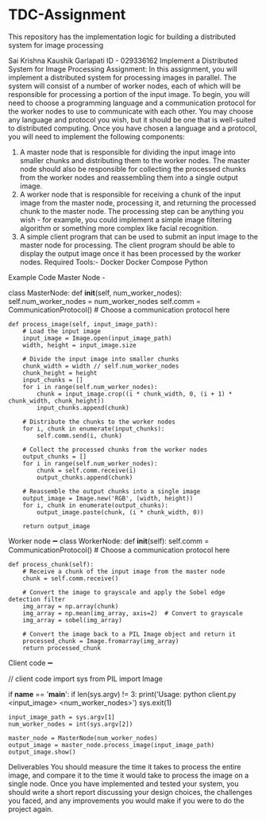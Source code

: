 # TDC-Assignment
This repository has the implementation logic for building a distributed system for image processing

Sai Krishna Kaushik Garlapati
ID - 029336162
Implement a Distributed System for Image Processing
Assignment: 
In this assignment, you will implement a distributed system for processing images in parallel. The system will consist of a number of worker nodes, each of which will be responsible for processing a portion of the input image.
To begin, you will need to choose a programming language and a communication protocol for the worker nodes to use to communicate with each other. You may choose any language and protocol you wish, but it should be one that is well-suited to distributed computing.
Once you have chosen a language and a protocol, you will need to implement the following components:
1.	A master node that is responsible for dividing the input image into smaller chunks and distributing them to the worker nodes. The master node should also be responsible for collecting the processed chunks from the worker nodes and reassembling them into a single output image.
2.	A worker node that is responsible for receiving a chunk of the input image from the master node, processing it, and returning the processed chunk to the master node. The processing step can be anything you wish - for example, you could implement a simple image filtering algorithm or something more complex like facial recognition.
3.	A simple client program that can be used to submit an input image to the master node for processing. The client program should be able to display the output image once it has been processed by the worker nodes.
Required Tools:-
Docker
Docker Compose
Python

Example Code 
Master Node -

class MasterNode:
    def __init__(self, num_worker_nodes):
        self.num_worker_nodes = num_worker_nodes
        self.comm = CommunicationProtocol()  # Choose a communication protocol here
    
    def process_image(self, input_image_path):
        # Load the input image
        input_image = Image.open(input_image_path)
        width, height = input_image.size
        
        # Divide the input image into smaller chunks
        chunk_width = width // self.num_worker_nodes
        chunk_height = height
        input_chunks = []
        for i in range(self.num_worker_nodes):
            chunk = input_image.crop((i * chunk_width, 0, (i + 1) * chunk_width, chunk_height))
            input_chunks.append(chunk)
        
        # Distribute the chunks to the worker nodes
        for i, chunk in enumerate(input_chunks):
            self.comm.send(i, chunk)
        
        # Collect the processed chunks from the worker nodes
        output_chunks = []
        for i in range(self.num_worker_nodes):
            chunk = self.comm.receive(i)
            output_chunks.append(chunk)
        
        # Reassemble the output chunks into a single image
        output_image = Image.new('RGB', (width, height))
        for i, chunk in enumerate(output_chunks):
            output_image.paste(chunk, (i * chunk_width, 0))
        
        return output_image

Worker node ➖
class WorkerNode:
    def __init__(self):
        self.comm = CommunicationProtocol()  # Choose a communication protocol here
    
    def process_chunk(self):
        # Receive a chunk of the input image from the master node
        chunk = self.comm.receive()
        
        # Convert the image to grayscale and apply the Sobel edge detection filter
        img_array = np.array(chunk)
        img_array = np.mean(img_array, axis=2)  # Convert to grayscale
        img_array = sobel(img_array)
        
        # Convert the image back to a PIL Image object and return it
        processed_chunk = Image.fromarray(img_array)
        return processed_chunk

Client code ➖

// client code
import sys
from PIL import Image

if __name__ == '__main__':
    if len(sys.argv) != 3:
        print('Usage: python client.py <input_image> <num_worker_nodes>')
        sys.exit(1)
    
    input_image_path = sys.argv[1]
    num_worker_nodes = int(sys.argv[2])
    
    master_node = MasterNode(num_worker_nodes)
    output_image = master_node.process_image(input_image_path)
    output_image.show()


Deliverables
You should measure the time it takes to process the entire image, and compare it to the time it would take to process the image on a single node.
Once you have implemented and tested your system, you should write a short report discussing your design choices, the challenges you faced, and any improvements you would make if you were to do the project again.


